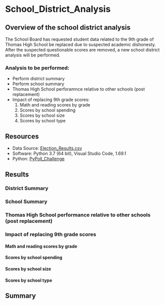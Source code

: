 # School_District_Analysis

## Overview of the school district analysis
The School Board has requested student data related to the 9th grade of Thomas High School be replaced due to suspected academic dishonesty.  After the suspected questionable scores are removed, a new school district analysis will be performed.

### Analysis to be performed:
- Perform district summary
- Perform school summary
- Thomas High School perforamnce relative to other schools (post replacement)
- Impact of replacing 9th grade scores:
  1. Math and reading scores by grade
  2. Scores by school spending
  3. Scores by school size
  4. Scores by school type

## Resources
- Data Source: [Election_Results.csv](https://github.com/nkinsler/Election_Analysis/blob/main/Resources/election_results.csv)
- Software: Python 3.7 (64 bit), Visual Studio Code, 1.69.1 
- Python: [PyPoll_Challenge](https://github.com/nkinsler/Election_Analysis/blob/main/PyPoll_Challenge.py)

## Results

### District Summary


### School Summary


### Thomas High School performance relative to other schools (post replacement)


### Impact of replacing 9th grade scores

#### Math and reading scores by grade

#### Scores by school spending

#### Scores by school size

#### Scores by school type




## Summary




